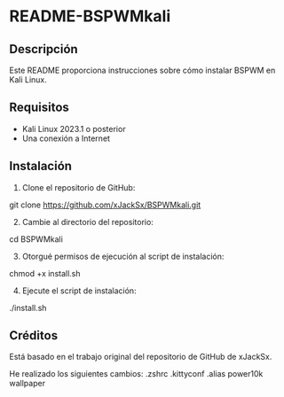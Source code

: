 
# README-BSPWMkali

## Descripción

Este README proporciona instrucciones sobre cómo instalar BSPWM en Kali Linux.

## Requisitos

* Kali Linux 2023.1 o posterior
* Una conexión a Internet

## Instalación

1. Clone el repositorio de GitHub:

git clone https://github.com/xJackSx/BSPWMkali.git


2. Cambie al directorio del repositorio:

cd BSPWMkali


3. Otorgué permisos de ejecución al script de instalación:

chmod +x install.sh


4. Ejecute el script de instalación:

./install.sh

## Créditos

Está basado en el trabajo original del repositorio de GitHub de xJackSx.


He realizado los siguientes cambios:
.zshrc
.kittyconf
.alias
power10k
wallpaper
